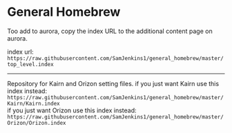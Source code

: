 # General Homebrew
Too add to aurora, copy the index URL to the additional content page on aurora. 

index url: `https://raw.githubusercontent.com/SamJenkins1/general_homebrew/master/top_level.index`

---

Repository for Kairn and Orizon setting files.
if you just want Kairn use this index instead:<br />
`https://raw.githubusercontent.com/SamJenkins1/general_homebrew/master/Kairn/Kairn.index`<br />
if you just want Orizon use this index instead:<br />
`https://raw.githubusercontent.com/SamJenkins1/general_homebrew/master/Orizon/Orizon.index`<br />
